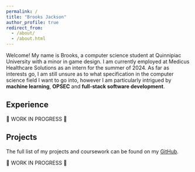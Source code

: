 ```yaml
---
permalink: /
title: "Brooks Jackson"
author_profile: true
redirect_from: 
  - /about/
  - /about.html
---
```


Welcome! My name is Brooks, a computer science student at Quinnipiac University with a minor in game design. I am currently employed at Medicus Healthcare Solutions as an intern for the summer of 2024. As far as interests go, I am still unsure as to what specification in the computer science field I want to go into, however I am particularly intrigued by **machine learning**, **OPSEC** and **full-stack software development**.

## Experience

🚧 WORK IN PROGRESS 🚧

## Projects

The full list of my projects and coursework can be found on my [GitHub](https://github.com/bjaxqq).

🚧 WORK IN PROGRESS 🚧
